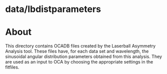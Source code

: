 data/lbdistparameters
==========

About
==========

This directory contains OCADB files created by the Laserball Asymmetry Analysis tool. These files have, for each data set and wavelength, the sinusoidal angular distribution parameters obtained from this analysis.
They are used as an input to OCA by choosing the appropriate settings in the fitfiles.
